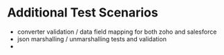 # Additional Test Scenarios

* converter validation / data field mapping for both zoho and salesforce
* json marshalling / unmarshalling tests and validation
* 